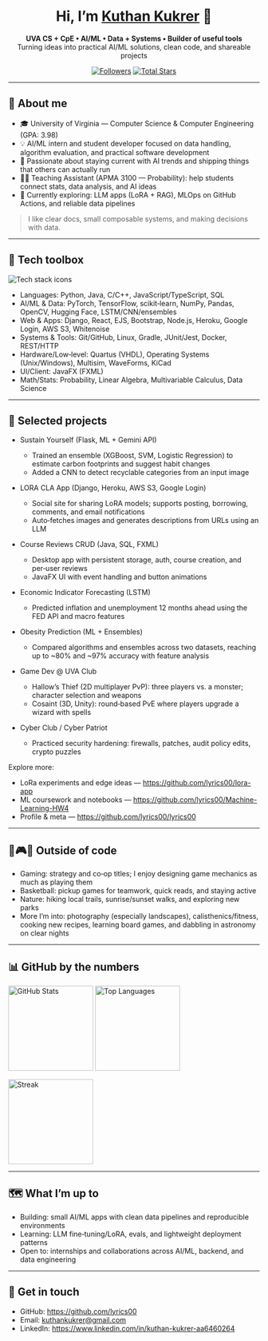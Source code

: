 <h1 align="center">Hi, I’m <a href="https://github.com/lyrics00">Kuthan Kukrer</a> 👋</h1>
<p align="center">
  <b>UVA CS + CpE • AI/ML • Data + Systems • Builder of useful tools</b><br>
  <span>Turning ideas into practical AI/ML solutions, clean code, and shareable projects</span>
</p>

<p align="center">
  <a href="https://github.com/lyrics00?tab=followers"><img alt="Followers" src="https://img.shields.io/github/followers/lyrics00?style=flat&label=Followers"></a>
  <a href="https://github.com/lyrics00?tab=repositories&sort=stargazers"><img alt="Total Stars" src="https://img.shields.io/github/stars/lyrics00?affiliations=OWNER%2CCOLLABORATOR&style=flat&label=Stars"></a>
</p>

---

## 👤 About me
- 🎓 University of Virginia — Computer Science & Computer Engineering (GPA: 3.98)
- 💡 AI/ML intern and student developer focused on data handling, algorithm evaluation, and practical software development
- 🧭 Passionate about staying current with AI trends and shipping things that others can actually run
- 🧑‍🏫 Teaching Assistant (APMA 3100 — Probability): help students connect stats, data analysis, and AI ideas
- 🧪 Currently exploring: LLM apps (LoRA + RAG), MLOps on GitHub Actions, and reliable data pipelines

> I like clear docs, small composable systems, and making decisions with data.

---

## 🧰 Tech toolbox
<p>
  <img src="https://skillicons.dev/icons?i=py,java,cpp,c,js,ts,react,nodejs,html,css,bootstrap,sqlite,postgres,aws,gcp,docker,linux,git,github,tensorflow,pytorch,sklearn,opencv,django,heroku,raspberrypi&perline=12" alt="Tech stack icons" />
</p>

- Languages: Python, Java, C/C++, JavaScript/TypeScript, SQL
- AI/ML & Data: PyTorch, TensorFlow, scikit‑learn, NumPy, Pandas, OpenCV, Hugging Face, LSTM/CNN/ensembles
- Web & Apps: Django, React, EJS, Bootstrap, Node.js, Heroku, Google Login, AWS S3, Whitenoise
- Systems & Tools: Git/GitHub, Linux, Gradle, JUnit/Jest, Docker, REST/HTTP
- Hardware/Low‑level: Quartus (VHDL), Operating Systems (Unix/Windows), Multisim, WaveForms, KiCad
- UI/Client: JavaFX (FXML)
- Math/Stats: Probability, Linear Algebra, Multivariable Calculus, Data Science

---


## 🚀 Selected projects
- Sustain Yourself (Flask, ML + Gemini API)
  - Trained an ensemble (XGBoost, SVM, Logistic Regression) to estimate carbon footprints and suggest habit changes
  - Added a CNN to detect recyclable categories from an input image

- LORA CLA App (Django, Heroku, AWS S3, Google Login)
  - Social site for sharing LoRA models; supports posting, borrowing, comments, and email notifications
  - Auto‑fetches images and generates descriptions from URLs using an LLM

- Course Reviews CRUD (Java, SQL, FXML)
  - Desktop app with persistent storage, auth, course creation, and per‑user reviews
  - JavaFX UI with event handling and button animations

- Economic Indicator Forecasting (LSTM)
  - Predicted inflation and unemployment 12 months ahead using the FED API and macro features

- Obesity Prediction (ML + Ensembles)
  - Compared algorithms and ensembles across two datasets, reaching up to ~80% and ~97% accuracy with feature analysis

- Game Dev @ UVA Club
  - Hallow’s Thief (2D multiplayer PvP): three players vs. a monster; character selection and weapons
  - Cosaint (3D, Unity): round‑based PvE where players upgrade a wizard with spells

- Cyber Club / Cyber Patriot
  - Practiced security hardening: firewalls, patches, audit policy edits, crypto puzzles

Explore more:
- LoRa experiments and edge ideas — https://github.com/lyrics00/lora-app
- ML coursework and notebooks — https://github.com/lyrics00/Machine-Learning-HW4
- Profile & meta — https://github.com/lyrics00/lyrics00

---


## 🏀🎮🌲 Outside of code
- Gaming: strategy and co‑op titles; I enjoy designing game mechanics as much as playing them
- Basketball: pickup games for teamwork, quick reads, and staying active
- Nature: hiking local trails, sunrise/sunset walks, and exploring new parks
- More I’m into: photography (especially landscapes), calisthenics/fitness, cooking new recipes, learning board games, and dabbling in astronomy on clear nights

---

## 📊 GitHub by the numbers
<p>
  <img height="170" alt="GitHub Stats" src="https://github-readme-stats.vercel.app/api?username=lyrics00&show_icons=true&hide_border=true&rank_icon=percentile" />
  <img height="170" alt="Top Languages" src="https://github-readme-stats.vercel.app/api/top-langs/?username=lyrics00&layout=compact&hide_border=true" />
</p>
<p>
  <img height="170" alt="Streak" src="https://streak-stats.demolab.com?user=lyrics00&hide_border=true" />
</p>

---

## 🗺️ What I’m up to
- Building: small AI/ML apps with clean data pipelines and reproducible environments
- Learning: LLM fine‑tuning/LoRA, evals, and lightweight deployment patterns
- Open to: internships and collaborations across AI/ML, backend, and data engineering

---

## 💬 Get in touch
- GitHub: <a href="https://github.com/lyrics00">https://github.com/lyrics00</a>  
- Email: <a href="mailto:kuthankukrer@gmail.com">kuthankukrer@gmail.com</a>  
- LinkedIn: <a href="https://www.linkedin.com/in/kuthan-kukrer-aa6460264">https://www.linkedin.com/in/kuthan-kukrer-aa6460264</a>
<!-- Phone is omitted here for privacy, but can be added if you want. -->

<!--
Tip:
- Keep repos tidy with READMEs, small demos, and clear setup steps.
- Screenshots/GIFs help others try your projects quickly.
-->
